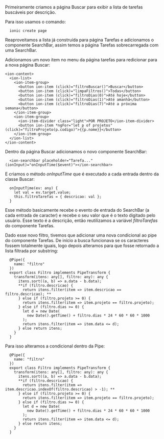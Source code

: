 Primeiramente criamos a página Buscar para exibir a lista de tarefas buscáveis por descrição.

Para isso usamos o comando:
```
  ionic create page
```
Reaproveitamos a lista já construída para página Tarefas e adicionamos o componente SearchBar, assim temos a página Tarefas sobrecarregada com uma SearchBar.

Adicionamos um novo item no menu da página tarefas para redicionar para a nova página Buscar:
```
<ion-content>
  <ion-list>
    <ion-item-group>
      <button ion-item (click)="filtroBuscar()">Buscar</button>
      <button ion-item (click)="limpaFiltros()">Todas</button>
      <button ion-item (click)="filtroDias(0)">Até hoje</button>
      <button ion-item (click)="filtroDias(1)">Até amanhã</button>
      <button ion-item (click)="filtroDias(7)">Até a próxima semana</button>
    </ion-item-group>
    <ion-item-group>
      <ion-item-divider class="light">POR PROJETO</ion-item-divider>
      <button ion-item *ngFor="let p of projetos" (click)="filtroProjeto(p.codigo)">{{p.nome}}</button>
    </ion-item-group>
  </ion-list>
</ion-content>
```

Dentro da página Buscar adicionamos o novo componente SearchBar:
```
  <ion-searchbar placeholder="Tarefa..." (ionInput)="onInputTime($event)"></ion-searchbar>
```

E criamos o método *onInputTime* que é executado a cada entrada dentro da classe Buscar:
```
  onInputTime(ev: any) {
    let val = ev.target.value;
    this.filtroTarefas = { descricao: val };
  }
```
Esse método basicamente recebe o evento de entrada do SearchBar (a cada entrada de caracter) e recebe o seu valor que é o texto digitado pelo usuário. Esse texto é a descrição, então reutilizamos a variável *filtroTarefas* do componente Tarefas.

Dado esse novo filtro, tivemos que adicionar uma nova condicional ao pipe do componente Tarefas. De início a busca funcionava se os caracteres fossem totalmente iguais, logo depois alteramos para que fosse retornado a lista filtrada por substring:
```
  @Pipe({
    name: "filtro"
  })
  export class Filtro implements PipeTransform {
    transform(itens: any[], filtro: any): any {
      itens.sort((a, b) => a.data - b.data);
      **if (filtro.descricao) {
        return itens.filter(item => item.descricao == filtro.descricao); **
      } else if (filtro.projeto >= 0) {
        return itens.filter(item => item.projeto == filtro.projeto);
      } else if (filtro.dias >= 0) {
        let d = new Date(
          new Date().getTime() + filtro.dias * 24 * 60 * 60 * 1000
        );
        return itens.filter(item => item.data <= d);
      } else return itens;
    }
  }
```

Para isso alteramos a condicional dentro da Pipe:
```
  @Pipe({
    name: "filtro"
  })
  export class Filtro implements PipeTransform {
    transform(itens: any[], filtro: any): any {
      itens.sort((a, b) => a.data - b.data);
      **if (filtro.descricao) {
        return itens.filter(item => item.descricao.indexOf(filtro.descricao) > -1); **
      } else if (filtro.projeto >= 0) {
        return itens.filter(item => item.projeto == filtro.projeto);
      } else if (filtro.dias >= 0) {
        let d = new Date(
          new Date().getTime() + filtro.dias * 24 * 60 * 60 * 1000
        );
        return itens.filter(item => item.data <= d);
      } else return itens;
    }
  }
```

